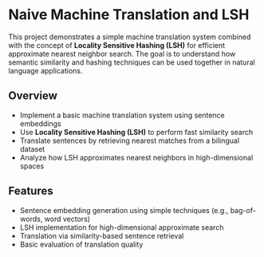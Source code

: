 # Naive Machine Translation and LSH

This project demonstrates a simple machine translation system combined with the concept of **Locality Sensitive Hashing (LSH)** for efficient approximate nearest neighbor search. The goal is to understand how semantic similarity and hashing techniques can be used together in natural language applications.

## Overview

- Implement a basic machine translation system using sentence embeddings
- Use **Locality Sensitive Hashing (LSH)** to perform fast similarity search
- Translate sentences by retrieving nearest matches from a bilingual dataset
- Analyze how LSH approximates nearest neighbors in high-dimensional spaces

## Features

- Sentence embedding generation using simple techniques (e.g., bag-of-words, word vectors)
- LSH implementation for high-dimensional approximate search
- Translation via similarity-based sentence retrieval
- Basic evaluation of translation quality
